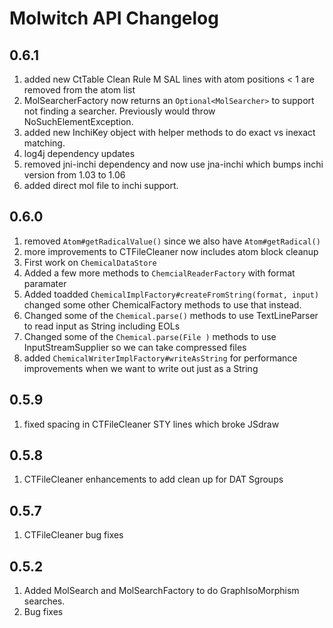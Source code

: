 # Molwitch API Changelog
## 0.6.1
1. added new CtTable Clean Rule M  SAL lines with atom positions &lt; 1 are removed from the atom list
1. MolSearcherFactory now returns an `Optional<MolSearcher>` to support not finding a searcher. Previously would throw NoSuchElementException.
1. added new InchiKey object with helper methods to do exact vs inexact matching.
1. log4j dependency updates
1. removed jni-inchi dependency and now use jna-inchi which bumps inchi version from 1.03 to 1.06
1. added direct mol file to inchi support.

## 0.6.0
1. removed `Atom#getRadicalValue()` since we also have `Atom#getRadical()`
1. more improvements to CTFileCleaner now includes atom block cleanup
1. First work on `ChemicalDataStore`
1. Added a few more methods to `ChemcialReaderFactory` with format paramater
1. Added toadded `ChemicalImplFactory#createFromString(format, input)` changed some other ChemicalFactory
   methods to use that instead.
1. Changed some of the `Chemical.parse()` methods to use TextLineParser to read input as String including EOLs
1. Changed some of the `Chemical.parse(File )` methods to use InputStreamSupplier so we can take compressed files
1. added `ChemicalWriterImplFactory#writeAsString` for performance improvements when we want to write out just as a String

## 0.5.9
1. fixed spacing in CTFileCleaner STY lines which broke JSdraw

## 0.5.8
1. CTFileCleaner enhancements to add clean up for DAT Sgroups

## 0.5.7
1. CTFileCleaner bug fixes




## 0.5.2

1. Added MolSearch and MolSearchFactory to do GraphIsoMorphism searches.
2.  Bug fixes
